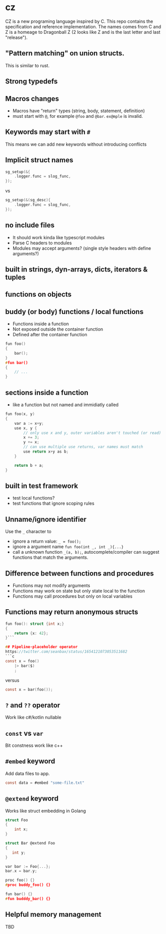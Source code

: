 # cz

CZ is a new programing language inspired by C. This repo contains the specification and reference implementation. The names comes from C and Z is a homeage to Dragonball Z (2 looks like Z and is the last letter and last "release").


## "Pattern matching" on union structs.
This is similar to rust.

## Strong typedefs

## Macros changes
* Macros have "return" types (string, body, statement, definition)
* must start with `@`, for example `@foo` and `@bar`. `ex@mple` is invalid.

## Keywords may start with `#`
This means we can add new keywords without introducing conflicts

## Implicit struct names 
```c
sg_setup(&{
    .logger.func = slog_func,
});
```
vs
```c
sg_setup(&(sg_desc){
    .logger.func = slog_func,
});
```

## no include files
* It should work kinda like typescript modules
* Parse C headers to modules
* Modules may accept arguments? (single style headers with define arguments?)

## built in strings, dyn-arrays, dicts, iterators & tuples

## functions on objects

## buddy (or body) functions / local functions
* Functions inside a function
* Not exposed outside the container function
* Defined after the container function
```c
fun foo()
{
    bar();
}
#fun bar()
{
    // ...
}
```

## sections inside a function
* like a function but not named and immidiatly called

```c
fun foo(x, y)
{
    var a := x+y;
    use x, y {
        // only use x and y, outer variables aren't touched (or read)
        x += 3;
        y += x;
        // can use multiple use returns, var names must match
        use return x+y as b;
    }

    return b + a;
}
```

## built in test framework
* test local functions?
* test functions that ignore scoping rules

## Unname/ignore identifier
Use the `_` character to
* ignore a return value: `_ = foo();`
* ignore a argument name `fun foo(int _, int _){...}`
* call a unknown function `_(a, b);`, autocomplete/compiler can suggest functions that match the arguments.

## Difference between functions and procedures
* Functions may not modify arguments
* Functions may work on state but only state local to the function
* Functions may call procedures but only on local variables

## Functions may return anonymous structs
```c
fun foo(): struct {int x;}
{
    return {x: 42};
}```

## Pipeline-placeholder operator
https://twitter.com/seanbax/status/1654121073053511682
```c
const x = foo()
    |> bar($)
    ;
```
versus
```c
const x = bar(foo());
```

## `?` and `??` operator
Work like c#/kotlin nullable

## `const` vs `var`
Bit constness work like c++


## `#embed` keyword
Add data files to app.
```c
const data = #embed "some-file.txt"
```

## `@extend` keyword
Works like struct embedding in Golang

```c
struct Foo
{
    int x;
}

struct Bar @extend Foo
{
   int y;
}

var bar := Foo{...};
bar.x = bar.y;
```


```c
proc foo() {}
#proc buddy_foo() {}

fun bar() {}
#fun budddy_bar() {}
```

## Helpful memory management
TBD

